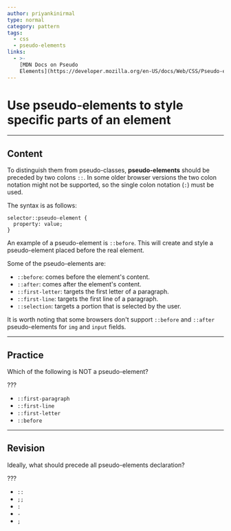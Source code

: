 ```yaml
---
author: priyankinirmal
type: normal
category: pattern
tags:
  - css
  - pseudo-elements
links:
  - >-
    [MDN Docs on Pseudo
    Elements](https://developer.mozilla.org/en-US/docs/Web/CSS/Pseudo-elements){documentation}
---
```


# Use pseudo-elements to style specific parts of an element


---

## Content

To distinguish them from pseudo-classes, **pseudo-elements** should be preceded by two colons `::`. In some older browser versions the two colon notation might not be supported, so the single colon notation (`:`) must be used.

The syntax is as follows:

```plain-text
selector::pseudo-element {
  property: value;
}
```

An example of a pseudo-element is `::before`. This will create and style a pseudo-element placed before the real element.

Some of the pseudo-elements are:

- `::before`: comes before the element's content.
- `::after`: comes after the element's content.
- `::first-letter`: targets the first letter of a paragraph.
- `::first-line`: targets the first line of a paragraph.
- `::selection`: targets a portion that is selected by the user.

It is worth noting that some browsers don't support `::before` and `::after` pseudo-elements for `img` and `input` fields.


---

## Practice

Which of the following is NOT a pseudo-element?

???

- `::first-paragraph`
- `::first-line`
- `::first-letter`
- `::before`


---

## Revision

Ideally, what should precede all pseudo-elements declaration?

???

- `::`
- `;;`
- `:`
- `-`
- `;`
 
